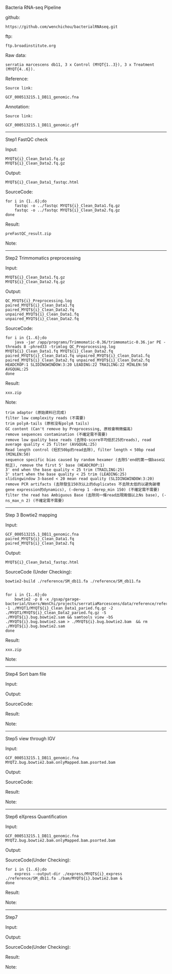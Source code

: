 Bacteria RNA-seq Pipeline


github: 
	
	https://github.com/wenchichou/bacterialRNAseq.git

ftp:
	
	ftp.broadinstitute.org

Raw data:
	
	serratia marcescens db11, 3 x Control (MYQT{1..3}), 3 x Treatment (MYQT{4..6}).

Reference:
	
	Source link:

	GCF_000513215.1_DB11_genomic.fna

Annotation: 
	
	Source link:

	GCF_000513215.1_DB11_genomic.gff

----------------------------------------------------------------------------
Step1 FastQC check

Input:
	
	MYQT${i}_Clean_Data1.fq.gz
	MYQT${i}_Clean_Data2.fq.gz

Output:

	MYQT${i}_Clean_Data1_fastqc.html

SourceCode:

	for i in {1..6};do
    	fastqc -o ../fastqc MYQT${i}_Clean_Data1.fq.gz
    	fastqc -o ../fastqc MYQT${i}_Clean_Data2.fq.gz
	done


Result:

	preFastQC_result.zip


Note: 



----------------------------------------------------------------------------
Step2 Trimmomatics preprocessing


Input:
	
	MYQT${i}_Clean_Data1.fq.gz
	MYQT${i}_Clean_Data2.fq.gz

Output:

	QC_MYQT${i}_Preprocessing.log 
	paired_MYQT${i}_Clean_Data1.fq 
	paired_MYQT${i}_Clean_Data2.fq 
	unpaired_MYQT${i}_Clean_Data1.fq 
	unpaired_MYQT${i}_Clean_Data2.fq

SourceCode:

	for i in {1..6};do
		java -jar /app/programs/Trimmomatic-0.36/trimmomatic-0.36.jar PE -threads 8 -phred33 -trimlog QC_Preprocessing.log MYQT${i}_Clean_Data1.fq MYQT${i}_Clean_Data2.fq paired_MYQT${i}_Clean_Data1.fq unpaired_MYQT${i}_Clean_Data1.fq paired_MYQT${i}_Clean_Data2.fq unpaired_MYQT${i}_Clean_Data2.fq HEADCROP:1 SLIDINGWINDOW:3:20 LEADING:22 TRAILING:22 MINLEN:50 AVGQUAL:25
	done

Result:

	xxx.zip  


Note: 

	trim adaptor (原始資料已完成) 
	filter low complexity reads (不需要)
	trim polyA-tails (原核沒有polyA tails)     
	GC content (Can't remove by Preprocessing, 原核會稍微偏高)
	remove sequences contamination (不確定需不需要) 
	remove low quality base reads (去除Q-score平均低於25的reads), read average quality < 25 filter (AVGQUAL:25)
	Read length control (短於50bp的read去除), filter length < 50bp read (MINLEN:50)
	sequence specific bias caused by random hexamer (去除5'end的第一個base以校正), remove the first 5' base (HEADCROP:1)
	3' end when the base quality < 25 trim (TRAILING:25)
	3' start when the base quality < 25 trim (LEADING:25)
	slidingwindow 3-based < 20 mean read quality (SLIDINGWINDOW:3:20)
	remove PCR artifacts (去除發生150次以上的duplicates 不去除太低的以避免破壞gene expression的dynamics), (-derep 1 -derep_min 150) (不確定需不需要)
	filter the read has Ambiguous Base (去除同一條read出現兩個以上Ns base), (-ns_max_n 2) (不確定需不需要)


----------------------------------------------------------------------------
Step 3 Bowtie2 mapping


Input:

	GCF_000513215.1_DB11_genomic.fna
	paired_MYQT${i}_Clean_Data1.fq 
	paired_MYQT${i}_Clean_Data2.fq 
	

Output:

	MYQT${i}_Clean_Data1_fastqc.html

SourceCode (Under Checking):  

	bowtie2-build ./reference/SM_db11.fa ./reference/SM_db11.fa


	for i in {1..6};do
    	bowtie2 -p 8 -x /gsap/garage-bacterial/Users/WenChi/projects/serratiaMarcescens/data/reference/reference_RefSeq/Smarcescens -1 ./MYQT1/MYQT${i}_Clean_Data1_paried.fq.gz -2 ./MYQT1/MYQT${i}_Clean_Data2_paried.fq.gz -S ./MYQT${i}.bug.bowtie2.sam && samtools view -bS ./MYQT${i}.bug.bowtie2.sam > ./MYQT${i}.bug.bowtie2.bam  && rm ./MYQT${i}.bug.bowtie2.sam
	done


Result:

	xxx.zip


Note: 


----------

Step4 Sort bam file


Input:

	

Output:

	

SourceCode:



Result:

	


Note: 



----------

Step5 view through IGV

Input:

	GCF_000513215.1_DB11_genomic.fna
	MYQT2.bug.bowtie2.bam.onlyMapped.bam.psorted.bam
	

Output:

	

SourceCode:




Result:

	


Note: 


----------


Step6 eXpress Quantification

Input:

	GCF_000513215.1_DB11_genomic.fna
	MYQT2.bug.bowtie2.bam.onlyMapped.bam.psorted.bam
	

Output:

	

SourceCode(Under Checking):
	
	for i in {1..6};do 
		express --output-dir ./express/MYQT${i}_express ./reference/SM_db11.fa ./bam/MYQT${i}.bowtie2.bam &  
	done




Result:

	


Note: 


----------


Step7 

Input:

	

Output:

	

SourceCode(Under Checking):
	
	

Result:
	


Note: 
